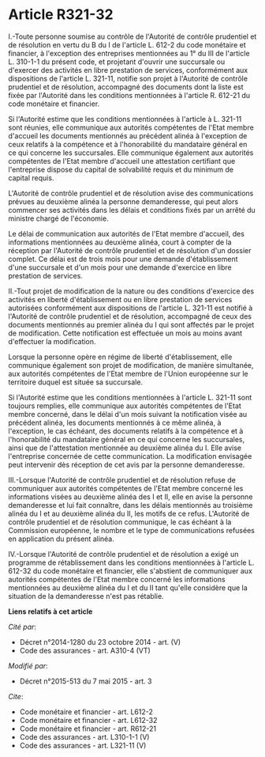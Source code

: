 # Article R321-32

I.-Toute personne soumise au contrôle de l'Autorité de contrôle prudentiel et de résolution en vertu du B du I de l'article
L. 612-2 du code monétaire et financier, à l'exception des entreprises mentionnées au 1° du III de l'article L. 310-1-1 du
présent code, et projetant d'ouvrir une succursale ou d'exercer des activités en libre prestation de services, conformément
aux dispositions de l'article L. 321-11, notifie son projet à l'Autorité de contrôle prudentiel et de résolution, accompagné
des documents dont la liste est fixée par l'Autorité dans les conditions mentionnées à l'article R. 612-21 du code monétaire
et financier. 

Si l'Autorité estime que les conditions mentionnées à l'article à L. 321-11 sont réunies, elle communique aux autorités
compétentes de l'Etat membre d'accueil les documents mentionnés au précédent alinéa à l'exception de ceux relatifs à la
compétence et à l'honorabilité du mandataire général en ce qui concerne les succursales. Elle communique également aux
autorités compétentes de l'Etat membre d'accueil une attestation certifiant que l'entreprise dispose du capital de
solvabilité requis et du minimum de capital requis. 

L'Autorité de contrôle prudentiel et de résolution avise des communications prévues au deuxième alinéa la personne
demanderesse, qui peut alors commencer ses activités dans les délais et conditions fixés par un arrêté du ministre chargé de
l'économie. 

Le délai de communication aux autorités de l'Etat membre d'accueil, des informations mentionnées au deuxième alinéa, court à
compter de la réception par l'Autorité de contrôle prudentiel et de résolution d'un dossier complet. Ce délai est de trois
mois pour une demande d'établissement d'une succursale et d'un mois pour une demande d'exercice en libre prestation de
services. 

II.-Tout projet de modification de la nature ou des conditions d'exercice des activités en liberté d'établissement ou en
libre prestation de services autorisées conformément aux dispositions de l'article L. 321-11 est notifié à l'Autorité de
contrôle prudentiel et de résolution, accompagné de ceux des documents mentionnés au premier alinéa du I qui sont affectés
par le projet de modification. Cette notification est effectuée un mois au moins avant d'effectuer la modification. 

Lorsque la personne opère en régime de liberté d'établissement, elle communique également son projet de modification, de
manière simultanée, aux autorités compétentes de l'Etat membre de l'Union européenne sur le territoire duquel est située sa
succursale. 

Si l'Autorité estime que les conditions mentionnées à l'article L. 321-11 sont toujours remplies, elle communique aux
autorités compétentes de l'Etat membre concerné, dans le délai d'un mois suivant la notification visée au précédent alinéa,
les documents mentionnés à ce même alinéa, à l'exception, le cas échéant, des documents relatifs à la compétence et à
l'honorabilité du mandataire général en ce qui concerne les succursales, ainsi que de l'attestation mentionnée au deuxième
alinéa du I. Elle avise l'entreprise concernée de cette communication. La modification envisagée peut intervenir dès
réception de cet avis par la personne demanderesse. 

III.-Lorsque l'Autorité de contrôle prudentiel et de résolution refuse de communiquer aux autorités compétentes de l'Etat
membre concerné les informations visées au deuxième alinéa des I et II, elle en avise la personne demanderesse et lui fait
connaître, dans les délais mentionnés au troisième alinéa du I et au deuxième alinéa du II, les motifs de ce refus.
L'Autorité de contrôle prudentiel et de résolution communique, le cas échéant à la Commission européenne, le nombre et le
type de communications refusées en application du présent alinéa. 

IV.-Lorsque l'Autorité de contrôle prudentiel et de résolution a exigé un programme de rétablissement dans les conditions
mentionnées à l'article L. 612-32 du code monétaire et financier, elle s'abstient de communiquer aux autorités compétentes de
l'Etat membre concerné les informations mentionnées au deuxième alinéa du I et du II tant qu'elle considère que la situation
de la demanderesse n'est pas rétablie.

**Liens relatifs à cet article**

_Cité par_:

  - Décret n°2014-1280 du 23 octobre 2014 - art. (V)
  - Code des assurances - art. A310-4 (VT)

_Modifié par_:

  - Décret n°2015-513 du 7 mai 2015 - art. 3

_Cite_:

  - Code monétaire et financier - art. L612-2
  - Code monétaire et financier - art. L612-32
  - Code monétaire et financier - art. R612-21
  - Code des assurances - art. L310-1-1 (V)
  - Code des assurances - art. L321-11 (V)
